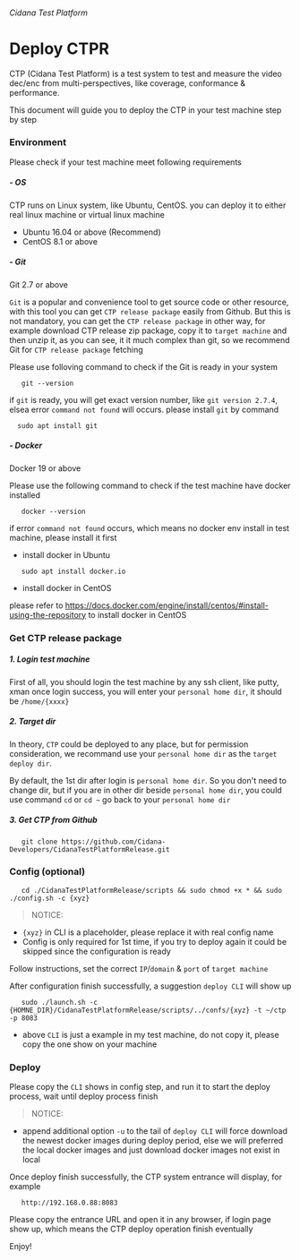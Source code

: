 ###### Cidana Test Platform

# Deploy CTPR

CTP (Cidana Test Platform) is a test system to test and measure the video dec/enc from multi-perspectives, like coverage, conformance & performance.

This document will guide you to deploy the CTP in your test machine step by step

### Environment

Please check if your test machine meet following requirements 

##### - OS
  CTP runs on Linux system, like Ubuntu, CentOS. you can deploy it to either real linux machine or virtual linux machine
  * Ubuntu 16.04 or above (Recommend)
  * CentOS 8.1 or above

##### - Git
  Git 2.7 or above

   `Git` is a popular and convenience tool to get source code or other resource, with this tool you can get `CTP release package` easily from Github. But this is not mandatory, you can get the `CTP release package` in other way, for example download CTP release zip package, copy it to `target machine` and then unzip it, as you can see, it it much complex than git, so we recommend Git for `CTP release package` fetching

  Please use folloving command to check if the Git is ready in your system
   ```shell
      git --version
   ```
   if `git` is ready, you will get exact version number, like `git version 2.7.4`, elsea error `command not found` will occurs. please install `git` by command

      sudo apt install git

##### - Docker

   Docker 19 or above

   Please use the following command to check if the test machine have docker installed

   ```
      docker --version
   ```
   if error `command not found` occurs, which means no docker env install in test machine, please install it first

   * install docker in Ubuntu
   ```
      sudo apt install docker.io
   ```

   * install docker in CentOS

   please refer to https://docs.docker.com/engine/install/centos/#install-using-the-repository to install docker in CentOS

### Get CTP release package

##### 1. Login test machine

   First of all, you should login the test machine by any ssh client, like putty, xman
   once login success, you will enter your `personal home dir`, it should be `/home/{xxxx}`

##### 2. Target dir

   In theory, `CTP` could be deployed to any place, but for permission consideration, we recommand use your `personal home dir` as the `target deploy dir`.

   By default, the 1st dir after login is `personal home dir`. So you don't need to change dir, but if you are in other dir beside `personal home dir`, you could use command `cd` or `cd ~` go back to your `personal home dir`


##### 3. Get CTP from Github

```shell
   git clone https://github.com/Cidana-Developers/CidanaTestPlatformRelease.git
```

### Config (optional)

```shell
   cd ./CidanaTestPlatformRelease/scripts && sudo chmod +x * && sudo ./config.sh -c {xyz}     
```

> NOTICE:  

   * `{xyz}` in CLI is a placeholder, please replace it with real config name
   * Config is only required for 1st time, if you try to deploy again it could be skipped since the configuration is ready

   Follow instructions, set the correct `IP`/`domain` & `port` of `target machine`

   After configuration finish successfully, a suggestion `deploy CLI` will show up

```shell
   sudo ./launch.sh -c {HOMNE_DIR}/CidanaTestPlatformRelease/scripts/../confs/{xyz} -t ~/ctp -p 8083
```
   * above `CLI` is just a example in my test machine, do not copy it, please copy the one show on your machine

### Deploy

   Please copy the `CLI` shows in config step, and run it to start the deploy process, wait until deploy process finish

> NOTICE: 
   * append additional option `-u` to the tail of `deploy CLI` will force download the newest docker images during deploy period, else we will preferred the local docker images and just download docker images not exist in local

Once deploy finish successfully, the CTP system entrance will display, for example

```
   http://192.168.0.88:8083
```

   Please copy the entrance URL and open it in any browser, if login page show up, which means the CTP deploy operation finish eventually

   Enjoy!